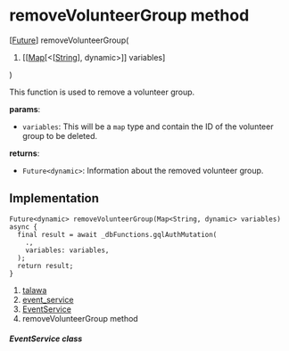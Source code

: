 
<div>

# removeVolunteerGroup method

</div>


[[Future](https://api.flutter.dev/flutter/dart-core/Future-class.html)]
removeVolunteerGroup(

1.  [[[Map](https://api.flutter.dev/flutter/dart-core/Map-class.html)[\<[[String](https://api.flutter.dev/flutter/dart-core/String-class.html)],
    dynamic\>]]
    variables]

)



This function is used to remove a volunteer group.

**params**:

-   `variables`: This will be a `map` type and contain the ID of the
    volunteer group to be deleted.

**returns**:

-   `Future<dynamic>`: Information about the removed volunteer group.



## Implementation

``` language-dart
Future<dynamic> removeVolunteerGroup(Map<String, dynamic> variables) async {
  final result = await _dbFunctions.gqlAuthMutation(
    .,
    variables: variables,
  );
  return result;
}
```







1.  [talawa](../../index.html)
2.  [event_service](../../services_event_service/)
3.  [EventService](../../services_event_service/EventService-class.html)
4.  removeVolunteerGroup method

##### EventService class







